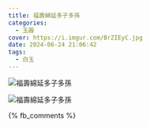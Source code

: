 ```yaml
---
title: 福壽綿延多子多孫
categories:
  - 玉器
cover: https://i.imgur.com/BrZIEyC.jpg
date: 2024-06-24 21:06:42
tags:
  - 白玉
---
```


![福壽綿延多子多孫](https://i.imgur.com/BrZIEyC.jpg)

![福壽綿延多子多孫](https://i.imgur.com/lYgC3o8.jpg)

{% fb_comments %}
